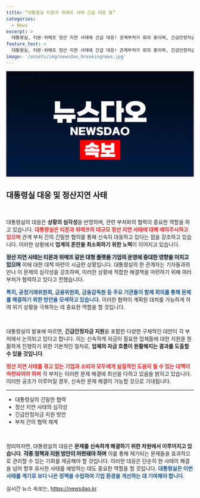 ```yaml
---
title: “대통령실 티몬과 위메프 사태 긴급 대응 중”
categories:
  - News
excerpt: >
  대통령실, 티몬·위메프 정산 지연 사태에 긴급 대응! 관계부처가 회의 중이며, 긴급안정자금 지원도 검토되고 있다. 궁금증 증폭!
feature_text: >
  대통령실, 티몬·위메프 정산 지연 사태에 긴급 대응! 관계부처가 회의 중이며, 긴급안정자금 지원도 검토되고 있다. 궁금증 증폭!
image: '/assets/img/newsdao_breakingnews.jpg'
---
```


<p><img src="/assets/img/newsdao_breakingnews.jpg" alt="firstkoreanews 속보" /></p>

<h2 data-ke-size="size26">대통령실 대응 및 정산지연 사태</h2>

<p data-ke-size="size16">&nbsp;</p>

<p>대통령실의 대응은 <strong>상황의 심각성</strong>을 반영하며, 관련 부처와의 협력이 중요한 역할을 하고 있습니다. <b><span style="color: #ee2323;">대통령실은 티몬과 위메프의 대규모 정산 지연 사태에 대해 예의주시하고 있으며</span></b> 관계 부처 간의 긴밀한 협의를 통해 신속히 대응하고 있다는 점을 강조하고 있습니다. 이러한 상황에서 <strong>업계의 혼란을 최소화하기 위한 노력</strong>이 이어지고 있습니다.</p>

<p><b><span style="background-color: #21538527;">정산 지연 사태는 티몬과 위메프 같은 대형 플랫폼 기업의 운영에 중대한 영향을 미치고 있으며</span></b> 이에 대한 대책 마련이 시급한 상황입니다. 대통령실의 한 관계자는 기자들과의 만나 이 문제의 심각성을 강조하며, 이러한 상황에 적합한 해결책을 마련하기 위해 여러 부처가 협력하고 있다고 전했습니다. </p>

<p><b><span style="color: #1a5490;">특히, 공정거래위원회, 금융위원회, 금융감독원 등 주요 기관들이 함께 회의를 통해 문제를 해결하기 위한 방안을 모색하고 있습니다.</span></b> 이러한 협력이 계획된 대처를 가능하게 하여 위기 상황을 극복하는 데 중요한 역할을 할 것입니다.</p>

<p data-ke-size="size16">&nbsp;</p>

<p>대통령실의 발표에 따르면, <strong>긴급안정자금 지원</strong>을 포함한 다양한 구체적인 대안이 각 부처에서 논의되고 있다고 합니다. 이는 신속하게 자금이 필요한 업체들에 대한 지원을 원활하게 진행하기 위한 기본적인 절차로, <strong>업체의 자금 흐름이 원활해지는 결과를 도출할 수 있을 것입니다</strong>. </p>

<p><b><span style="color: #ee2323;">정산 지연 사태를 겪고 있는 기업과 소비자 모두에게 실질적인 도움이 될 수 있는 대책이 마련되어야 하며</span></b> 각 부처는 이러한 문제 해결에 최선을 다하고 있음을 밝히고 있습니다. 이러한 공조가 이루어질 경우, 신속한 문제 해결이 가능할 것으로 기대됩니다.</p>

<hr>

<ul>
<li>대통령실의 긴밀한 협력</li>
<li>정산 지연 사태의 심각성</li>
<li>긴급안정자금 지원 방안</li>
<li>부처 간의 협력 체계</li>
</ul>

<p data-ke-size="size16">&nbsp;</p>

<p>정리하자면, 대통령실의 대응은 <strong>문제를 신속하게 해결하기 위한 차원에서 이루어지고 있습니다</strong>. <b><span style="background-color: #21538527;">각종 정책과 지원 방안이 마련돼야 하며</span></b> 이를 통해 제기되는 문제들을 효과적으로 관리할 수 있는 기회를 제공해야 할 것입니다. 이러한 대응은 단순히 현 사태의 해결을 넘어 향후 유사한 사태를 예방하는 데도 중요한 역할을 할 것입니다. <b><span style="color: #1a5490;">대통령실은 이번 사태를 계기로 보다 나은 정책을 수립하여 기업 환경을 개선하는 데 기여해야 합니다.</span></b></p>
실시간 뉴스 속보는, <a href="https://newsdao.kr" rel="dofollow">https://newsdao.kr</a>


